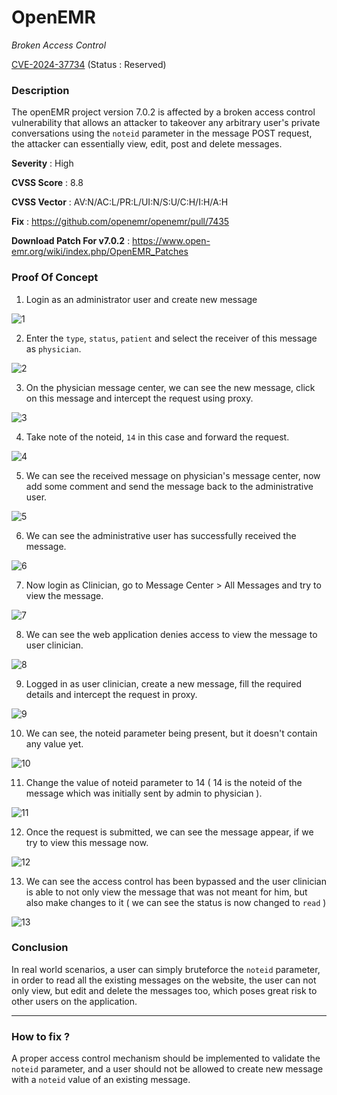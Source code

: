 # OpenEMR
*Broken Access Control*

[CVE-2024-37734](https://cve.mitre.org/cgi-bin/cvename.cgi?name=CVE-2024-37734) (Status : Reserved)

### Description

The openEMR project version 7.0.2 is affected by a broken access control vulnerability that allows an attacker to takeover any arbitrary user's private conversations using the `noteid` parameter in the message POST request, the attacker can essentially view, edit, post and delete messages.

**Severity** : High

**CVSS Score** : 8.8

**CVSS Vector** : AV:N/AC:L/PR:L/UI:N/S:U/C:H/I:H/A:H

**Fix** : https://github.com/openemr/openemr/pull/7435

**Download Patch For v7.0.2** : https://www.open-emr.org/wiki/index.php/OpenEMR_Patches

### Proof Of Concept

1. Login as an administrator user and create new message

![1](https://github.com/A3h1nt/CVEs/assets/56585189/9f5dc9ff-1afc-4e61-a06a-f03a6e1896d6)


2. Enter the `type`, `status`, `patient` and select the receiver of this message as `physician`.

![2](https://github.com/A3h1nt/CVEs/assets/56585189/86ec15de-1e1e-466e-9e32-bc455fe5618e)


3. On the physician message center, we can see the new message, click on this message and intercept the request using proxy.

![3](https://github.com/A3h1nt/CVEs/assets/56585189/5ae0dc6c-a946-4d17-bde1-305c2c0b34eb)


4. Take note of the noteid, `14` in this case and forward the request.

![4](https://github.com/A3h1nt/CVEs/assets/56585189/cb933271-a548-4a7b-b3d0-e8ad345bffe5)


5. We can see the received message on physician's message center, now add some comment and send the message back to the administrative user.

![5](https://github.com/A3h1nt/CVEs/assets/56585189/f7c1d30e-281f-47de-833c-6465a733bb01)


6. We can see the administrative user has successfully received the message.

![6](https://github.com/A3h1nt/CVEs/assets/56585189/6408e23d-4f87-4ade-9a70-50f650591ee1)


7. Now login as Clinician, go to Message Center > All Messages and try to view the message.

![7](https://github.com/A3h1nt/CVEs/assets/56585189/7ba3d3c5-e313-474c-a9c4-e5a70c0a597a)


8. We can see the web application denies access to view the message to user clinician.

![8](https://github.com/A3h1nt/CVEs/assets/56585189/6ec0c115-44c0-4244-8a41-1a4e1b34caed)


9. Logged in as user clinician, create a new message, fill the required details and intercept the request in proxy.

![9](https://github.com/A3h1nt/CVEs/assets/56585189/6727a39b-d0a7-4bb4-83bb-5b4020bcdf05)


10. We can see, the noteid parameter being present, but it doesn't contain any value yet.

![10](https://github.com/A3h1nt/CVEs/assets/56585189/e2ac7e44-43cf-4c8d-b1a4-878e52fe189f)


11. Change the value of noteid parameter to 14 ( 14 is the noteid of the message which was initially sent by admin to physician ).

![11](https://github.com/A3h1nt/CVEs/assets/56585189/84bb1483-dedb-4984-ac01-d65d33728aa0)


12. Once the request is submitted, we can see the message appear, if we try to view this message now.

![12](https://github.com/A3h1nt/CVEs/assets/56585189/3ded1819-d8c9-47d6-9c44-2129a31f6365)


13. We can see the access control has been bypassed and the user clinician is able to not only view the message that was not meant for him, but also make changes to it ( we can see the status is now changed to `read` )

![13](https://github.com/A3h1nt/CVEs/assets/56585189/82e6a0bf-f6fb-4f0a-8bbf-d39f5710aa56)


### Conclusion

In real world scenarios, a user can simply bruteforce the `noteid` parameter, in order to read all the existing messages on the website, the user can not only view, but edit and delete the messages too, which poses great risk to other users on the application.

-------------
### How to fix ?

A proper access control mechanism should be implemented to validate the `noteid` parameter, and a user should not be allowed to create new message with a `noteid` value of an existing message.
